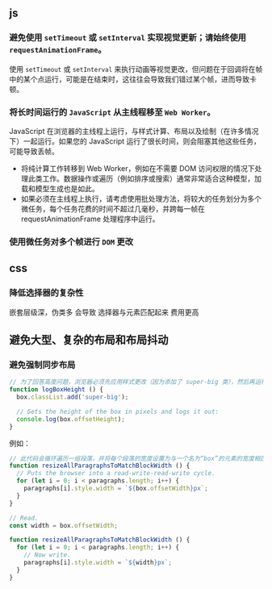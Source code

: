 ## js

### 避免使用 `setTimeout` 或 `setInterval` 实现视觉更新；请始终使用 `requestAnimationFrame`。

  使用 `setTimeout` 或 `setInterval` 来执行动画等视觉更改，但问题在于回调将在帧中的某个点运行，可能是在结束时，这往往会导致我们错过某个帧，进而导致卡顿。


### 将长时间运行的 `JavaScript` 从主线程移至 `Web Worker`。

  JavaScript 在浏览器的主线程上运行，与样式计算、布局以及绘制（在许多情况下）一起运行。如果您的 JavaScript 运行了很长时间，则会阻塞其他这些任务，可能导致丢帧。

  - 将纯计算工作转移到 Web Worker，例如在不需要 DOM 访问权限的情况下处理此类工作。数据操作或遍历（例如排序或搜索）通常非常适合这种模型，加载和模型生成也是如此。
  - 如果必须在主线程上执行，请考虑使用批处理方法，将较大的任务划分为多个微任务，每个任务花费的时间不超过几毫秒，并跨每一帧在 requestAnimationFrame 处理程序中运行。

### 使用微任务对多个帧进行 `DOM` 更改


## css

### 降低选择器的复杂性

  嵌套层级深，伪类多 会导致 选择器与元素匹配起来 费用更高

## 避免大型、复杂的布局和布局抖动

### 避免强制同步布局

  ```js
  // 为了回答高度问题，浏览器必须先应用样式更改（因为添加了 super-big 类），然后再运行布局。只有这样，它才能返回正确的高度。这是不必要的，并且可能成本高昂。
  function logBoxHeight () {
    box.classList.add('super-big');

    // Gets the height of the box in pixels and logs it out:
    console.log(box.offsetHeight);
  }
  ```

  例如：

  ```js
  // 此代码会循环遍历一组段落，并将每个段落的宽度设置为与一个名为“box”的元素的宽度相匹配。这看起来没有什么坏处，但问题在于，循环的每次迭代都会读取样式值 (box.offsetWidth)，然后立即使用该样式值来更新段落的宽度 (paragraphs[i].style.width)。在循环的下一次迭代中，浏览器必须考虑自上次请求 offsetWidth 以来样式发生了更改（在上一次迭代中）这一事实，因此它必须应用样式更改，并运行布局。这种情况发生在每一次迭代时！
  function resizeAllParagraphsToMatchBlockWidth () {
    // Puts the browser into a read-write-read-write cycle.
    for (let i = 0; i < paragraphs.length; i++) {
      paragraphs[i].style.width = `${box.offsetWidth}px`;
    }
  }

  // Read.
  const width = box.offsetWidth;

  function resizeAllParagraphsToMatchBlockWidth () {
    for (let i = 0; i < paragraphs.length; i++) {
      // Now write.
      paragraphs[i].style.width = `${width}px`;
    }
  }
  ```

  <!-- https://web.dev/articles/client-side-rendering-of-html-and-interactivity?hl=zh-cn -->

  